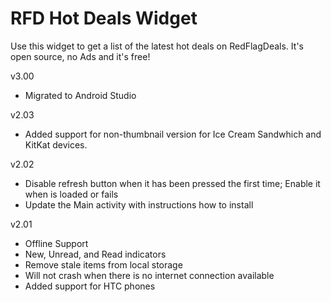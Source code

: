 RFD Hot Deals Widget
====================

Use this widget to get a list of the latest hot deals on RedFlagDeals. It's open source, no Ads and it's free!

v3.00
- Migrated to Android Studio

v2.03
- Added support for non-thumbnail version for Ice Cream Sandwhich and KitKat devices.

v2.02
- Disable refresh button when it has been pressed the first time; Enable it when is loaded or fails
- Update the  Main activity with instructions how to install

v2.01

- Offline Support
- New, Unread, and Read indicators
- Remove stale items from local storage
- Will not crash when there is no internet connection available
- Added support for HTC phones